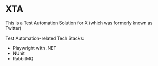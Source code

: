 # XTA
This is a Test Automation Solution for X (which was formerly known as Twitter)

Test Automation-related Tech Stacks: 
- Playwright with .NET
- NUnit
- RabbitMQ
